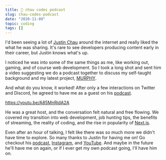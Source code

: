 ```yaml
---
title: 🎤 chau codes podcast
slug: chau-codes-podcast
date: "2020-11-09"
topic: coding
tags: []
---
```


I'd been seeing a lot of [Justin Chau][twitter] around the internet and really liked the what he was sharing. It's rare to see developers producing content early in their career, but Justin knows what's up.

I noticed he was into some of the same things as me, like working out, gaming, and of course web development. So I took a long shot and sent him a video suggesting we do a podcast together to discuss my self-taught background and my latest project, [MURPHY][murphy].

And what do you know, it worked! After only a few interactions on Twitter and Discord, he agreed to have me as a guest on his [podcast][episode].

https://youtu.be/A85MnRidA2A

He was a great host, and the conversation felt natural and free flowing. We covered my transition into web development, job hunting tips, the benefits of streaming, the reality of coding, and the rise in popularity of [Next.js][next].

Even after an hour of talking, I felt like there was so much more we didn't have time to explore. So many thanks to Justin for having me on! Go checkout his [podcast][podcast], [Instagram][instagram], and [YouTube][youtube]. And maybe in the future he'll have me on again, or if I ever get my own podcast going, I'll have him on.

[murphy]: https://play.google.com/store/apps/details?id=com.bradgarropy.murphy.twa
[instagram]: https://instagram.com/chau_codes
[youtube]: https://youtube.com/channel/UCBCMR6JnwHua6NfN5UhAsfg
[next]: https://nextjs.org
[podcast]: https://anchor.fm/justinchau
[twitter]: https://twitter.com/Chau_codes
[episode]: https://anchor.fm/justinchau/episodes/18-this-dev--Brad-Garropy---Self-Taught--New-Technologies-and-Side-Projects-em8785
